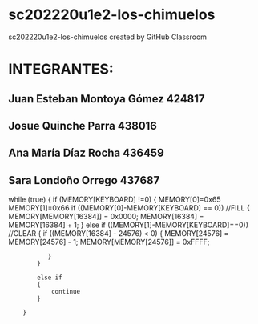 # sc202220u1e2-los-chimuelos
sc202220u1e2-los-chimuelos created by GitHub Classroom

# INTEGRANTES: 
## Juan Esteban Montoya Gómez 424817
## Josue Quinche Parra 438016
## Ana María Díaz Rocha 436459
## Sara Londoño Orrego 437687



 while (true) 
    {
        if (MEMORY[KEYBOARD] !=0)
        {
            MEMORY[0]=0x65
            MEMORY[1]=0x66
            if ((MEMORY[0]-MEMORY[KEYBOARD] == 0)) //FILL
            {
                MEMORY[MEMORY[16384]] = 0x0000; 
                MEMORY[16384] = MEMORY[16384] + 1;
            }
            else if ((MEMORY[1]-MEMORY[KEYBOARD]==0)) //CLEAR
            {
              if ((MEMORY[16384] - 24576) < 0)
               {
                MEMORY[24576] = MEMORY[24576] - 1;
                MEMORY[MEMORY[24576]] = 0xFFFF;
               
               }
            }
           
            else if
            {
                continue
            }
        
        }
